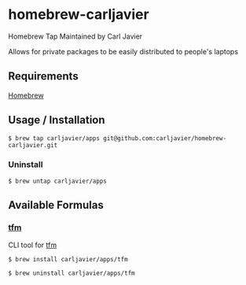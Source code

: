 # homebrew-carljavier

Homebrew Tap Maintained by Carl Javier

Allows for private packages to be easily distributed to people's laptops

## Requirements

[Homebrew](https://brew.sh/)

## Usage / Installation

`$ brew tap carljavier/apps git@github.com:carljavier/homebrew-carljavier.git`

### Uninstall
`$ brew untap carljavier/apps` 

## Available Formulas


### [tfm](https://github.com/hashicorp-services/tfm)

CLI tool for [tfm](https://github.com/hashicorp-services/tfm)

`$ brew install carljavier/apps/tfm`

`$ brew uninstall carljavier/apps/tfm`